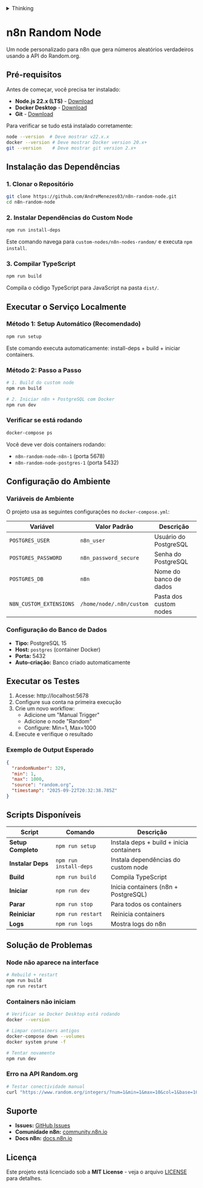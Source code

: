 <details><summary>Thinking</summary>

O usuário quer que eu reescreva o README removendo os emojis e tornando-o mais humano/natural. Vou manter a estrutura e informações importantes, mas com um tom mais direto e menos "decorativo".

</details>

# n8n Random Node

Um node personalizado para n8n que gera números aleatórios verdadeiros usando a API do Random.org.


## Pré-requisitos

Antes de começar, você precisa ter instalado:

- **Node.js 22.x (LTS)** - [Download](https://nodejs.org/)
- **Docker Desktop** - [Download](https://www.docker.com/products/docker-desktop/)
- **Git** - [Download](https://git-scm.com/)

Para verificar se tudo está instalado corretamente:

```bash
node --version  # Deve mostrar v22.x.x
docker --version # Deve mostrar Docker version 20.x+
git --version    # Deve mostrar git version 2.x+
```

## Instalação das Dependências

### 1. Clonar o Repositório

```bash
git clone https://github.com/AndreMenezes03/n8n-random-node.git
cd n8n-random-node
```

### 2. Instalar Dependências do Custom Node

```bash
npm run install-deps
```

Este comando navega para ```custom-nodes/n8n-nodes-random/``` e executa ```npm install```.

### 3. Compilar TypeScript

```bash
npm run build
```

Compila o código TypeScript para JavaScript na pasta ```dist/```.

## Executar o Serviço Localmente

### Método 1: Setup Automático (Recomendado)

```bash
npm run setup
```

Este comando executa automaticamente: install-deps + build + iniciar containers.

### Método 2: Passo a Passo

```bash
# 1. Build do custom node
npm run build

# 2. Iniciar n8n + PostgreSQL com Docker
npm run dev
```

### Verificar se está rodando

```bash
docker-compose ps
```

Você deve ver dois containers rodando:
- ```n8n-random-node-n8n-1``` (porta 5678)
- ```n8n-random-node-postgres-1``` (porta 5432)

## Configuração do Ambiente

### Variáveis de Ambiente

O projeto usa as seguintes configurações no ```docker-compose.yml```:

| Variável | Valor Padrão | Descrição |
|----------|--------------|-----------|
| ```POSTGRES_USER``` | ```n8n_user``` | Usuário do PostgreSQL |
| ```POSTGRES_PASSWORD``` | ```n8n_password_secure``` | Senha do PostgreSQL |
| ```POSTGRES_DB``` | ```n8n``` | Nome do banco de dados |
| ```N8N_CUSTOM_EXTENSIONS``` | ```/home/node/.n8n/custom``` | Pasta dos custom nodes |

### Configuração do Banco de Dados

- **Tipo:** PostgreSQL 15
- **Host:** ```postgres``` (container Docker)
- **Porta:** 5432
- **Auto-criação:** Banco criado automaticamente


## Executar os Testes

1. Acesse: http://localhost:5678
2. Configure sua conta na primeira execução
3. Crie um novo workflow:
   - Adicione um "Manual Trigger"
   - Adicione o node "Random"
   - Configure: Min=1, Max=1000
4. Execute e verifique o resultado

### Exemplo de Output Esperado

```json
{
  "randomNumber": 329,
  "min": 1,
  "max": 1000,
  "source": "random.org",
  "timestamp": "2025-09-22T20:32:38.785Z"
}
```

## Scripts Disponíveis

| Script | Comando | Descrição |
|--------|---------|-----------|
| **Setup Completo** | ```npm run setup``` | Instala deps + build + inicia containers |
| **Instalar Deps** | ```npm run install-deps``` | Instala dependências do custom node |
| **Build** | ```npm run build``` | Compila TypeScript |
| **Iniciar** | ```npm run dev``` | Inicia containers (n8n + PostgreSQL) |
| **Parar** | ```npm run stop``` | Para todos os containers |
| **Reiniciar** | ```npm run restart``` | Reinicia containers |
| **Logs** | ```npm run logs``` | Mostra logs do n8n |

## Solução de Problemas

### Node não aparece na interface

```bash
# Rebuild + restart
npm run build
npm run restart
```

### Containers não iniciam

```bash
# Verificar se Docker Desktop está rodando
docker --version

# Limpar containers antigos
docker-compose down --volumes
docker system prune -f

# Tentar novamente
npm run dev
```

### Erro na API Random.org

```bash
# Testar conectividade manual
curl "https://www.random.org/integers/?num=1&min=1&max=10&col=1&base=10&format=plain&rnd=new"
```

## Suporte

- **Issues:** [GitHub Issues](https://github.com/AndreMenezes03/n8n-random-node/issues)
- **Comunidade n8n:** [community.n8n.io](https://community.n8n.io/)
- **Docs n8n:** [docs.n8n.io](https://docs.n8n.io/)

## Licença

Este projeto está licenciado sob a **MIT License** - veja o arquivo [LICENSE](LICENSE) para detalhes.

